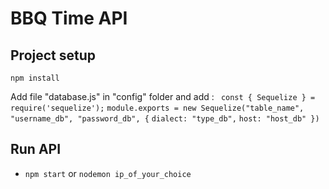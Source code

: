 # BBQ Time API

## Project setup
 `npm install`

Add file "database.js" in "config" folder and add :
`
const { Sequelize } = require('sequelize');`
`module.exports = new Sequelize("table_name", "username_db", "password_db", {`
 `dialect: "type_db",`
  `host: "host_db" })`

## Run API

- `npm start` or `nodemon ip_of_your_choice`
